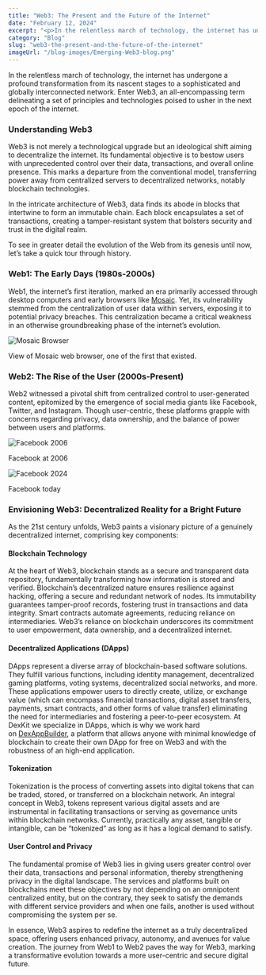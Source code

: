```yaml
---
title: "Web3: The Present and the Future of the Internet"
date: "February 12, 2024"
excerpt: "<p>In the relentless march of technology, the internet has undergone a profound transformation from its nascent stages to a sophisticated and globally interconnected network. Enter&hellip;</p> "
category: "Blog"
slug: "web3-the-present-and-the-future-of-the-internet"
imageUrl: "/blog-images/Emerging-Web3-blog.png"
---
```


In the relentless march of technology, the internet has undergone a profound transformation from its nascent stages to a sophisticated and globally interconnected network. Enter Web3, an all-encompassing term delineating a set of principles and technologies poised to usher in the next epoch of the internet.

### Understanding Web3

Web3 is not merely a technological upgrade but an ideological shift aiming to decentralize the internet. Its fundamental objective is to bestow users with unprecedented control over their data, transactions, and overall online presence. This marks a departure from the conventional model, transferring power away from centralized servers to decentralized networks, notably blockchain technologies.

In the intricate architecture of Web3, data finds its abode in blocks that intertwine to form an immutable chain. Each block encapsulates a set of transactions, creating a tamper-resistant system that bolsters security and trust in the digital realm.

To see in greater detail the evolution of the Web from its genesis until now, let’s take a quick tour through history.

### Web1: The Early Days (1980s-2000s)

Web1, the internet’s first iteration, marked an era primarily accessed through desktop computers and early browsers like [Mosaic](https://en.wikipedia.org/wiki/Mosaic_\(web_browser\)). Yet, its vulnerability stemmed from the centralization of user data within servers, exposing it to potential privacy breaches. This centralization became a critical weakness in an otherwise groundbreaking phase of the internet’s evolution.

![Mosaic Browser](https://dexkit.com/wp-content/uploads/NCSA_Mosaic_Browser_Screenshot.png)

View of Mosaic web browser, one of the first that existed.

### Web2: The Rise of the User (2000s-Present)

Web2 witnessed a pivotal shift from centralized control to user-generated content, epitomized by the emergence of social media giants like Facebook, Twitter, and Instagram. Though user-centric, these platforms grapple with concerns regarding privacy, data ownership, and the balance of power between users and platforms.

![Facebook 2006](https://dexkit.com/wp-content/uploads/Facebook-2006-profile.webp)

Facebook at 2006

![Facebook 2024](https://dexkit.com/wp-content/uploads/Facebook-2024.png)

Facebook today

### Envisioning Web3: Decentralized Reality for a Bright Future

As the 21st century unfolds, Web3 paints a visionary picture of a genuinely decentralized internet, comprising key components:

#### Blockchain Technology

At the heart of Web3, blockchain stands as a secure and transparent data repository, fundamentally transforming how information is stored and verified. Blockchain’s decentralized nature ensures resilience against hacking, offering a secure and redundant network of nodes. Its immutability guarantees tamper-proof records, fostering trust in transactions and data integrity. Smart contracts automate agreements, reducing reliance on intermediaries. Web3’s reliance on blockchain underscores its commitment to user empowerment, data ownership, and a decentralized internet.

#### Decentralized Applications (DApps)

DApps represent a diverse array of blockchain-based software solutions. They fulfill various functions, including identity management, decentralized gaming platforms, voting systems, decentralized social networks, and more. These applications empower users to directly create, utilize, or exchange value (which can encompass financial transactions, digital asset transfers, payments, smart contracts, and other forms of value transfer) eliminating the need for intermediaries and fostering a peer-to-peer ecosystem. At DexKit we specialize in DApps, which is why we work hard on [DexAppBuilder](https://dexappbuilder.dexkit.com), a platform that allows anyone with minimal knowledge of blockchain to create their own DApp for free on Web3 and with the robustness of an high-end application.

#### Tokenization

Tokenization is the process of converting assets into digital tokens that can be traded, stored, or transferred on a blockchain network. An integral concept in Web3, tokens represent various digital assets and are instrumental in facilitating transactions or serving as governance units within blockchain networks. Currently, practically any asset, tangible or intangible, can be “tokenized” as long as it has a logical demand to satisfy.

#### User Control and Privacy

The fundamental promise of Web3 lies in giving users greater control over their data, transactions and personal information, thereby strengthening privacy in the digital landscape. The services and platforms built on blockchains meet these objectives by not depending on an omnipotent centralized entity, but on the contrary, they seek to satisfy the demands with different service providers and when one fails, another is used without compromising the system per se.

In essence, Web3 aspires to redefine the internet as a truly decentralized space, offering users enhanced privacy, autonomy, and avenues for value creation. The journey from Web1 to Web2 paves the way for Web3, marking a transformative evolution towards a more user-centric and secure digital future.
